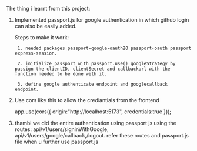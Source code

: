 The thing i learnt from this project:


1. Implemented passport.js for google authentication in which github login can also be easily added.

    Steps to make it work:

        1. needed packages passport-google-oauth20 passport-oauth passport express-session.
        
        2. initialize passport with passport.use() googleStrategy by passign the clientID, clientSecret and callbackurl with the function needed to be done with it.

        3. define google authenticate endpoint and googlecallback endpoint.

2. Use cors like this to allow the crediantials from the frontend

    app.use(cors({
        origin:"http://localhost:5173",
        credentials:true
    }));

3. thambi we did the entire authentication using passport js using the routes:
    api/v1/users/signinWithGoogle, api/v1/users/google/callback,/logout. 
    refer these routes and passport.js file when u further use passport.js